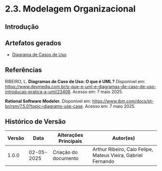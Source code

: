 # 2.3. Modelagem Organizacional

## Introdução

## Artefatos gerados

- [Diagrama de Casos de Uso](/Modelagem/organizacional/diagrama-de-casos-de-uso.md)

## Referências

RIBEIRO, L. **Diagramas de Caso de Uso: O que é UML ?** Disponível em: <https://www.devmedia.com.br/o-que-e-uml-e-diagramas-de-caso-de-uso-introducao-pratica-a-uml/23408>. Acesso em: 7 maio 2025.

**Rational Software Modeler.** Disponível em: <https://www.ibm.com/docs/pt-br/rsm/7.5.0?topic=diagrams-use-case>. Acesso em: 7 maio 2025.

## Histórico de Versão

| Versão | Data       | Alterações Principais                             | Autor(es)        |
|--------|------------|---------------------------------------------------|--------------|
| 1.0.0  | 02-05-2025 | Criação do documento       | Arthur Ribeiro, Caio Felipe, Mateus Vieira, Gabriel Fernando |